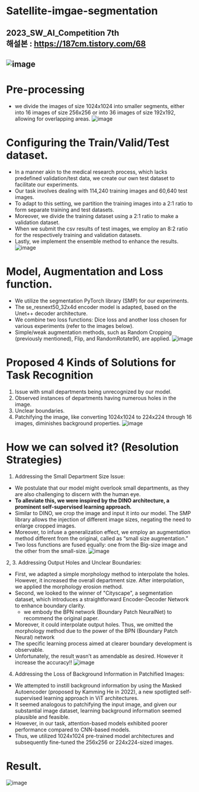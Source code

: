 # Satellite-imgae-segmentation
2023_SW_AI_Competition 7th <br>
해설본 : https://187cm.tistory.com/68 <br>
---
![image](https://github.com/younghoonNa/Satellite-image-segmentation/assets/38518648/654f59ab-547e-4367-9d09-9c75aae7c519)
---

# Pre-processing
- we divide the images of size 1024x1024 into smaller segments, either into 16 images of size 256x256 or into 36 images of size 192x192, allowing for overlapping areas.
![image](https://github.com/younghoonNa/Satellite-image-segmentation/assets/38518648/036efa48-fe3b-44d7-8831-6b8c3776d191)

# Configuring the Train/Valid/Test dataset.
- In a manner akin to the medical research process, which lacks predefined validation/test data, we create our own test dataset to facilitate our experiments.
- Our task involves dealing with 114,240 training images and 60,640 test images.
- To adapt to this setting, we partition the training images into a 2:1 ratio to form separate training and test datasets.
- Moreover, we divide the training dataset using a 2:1 ratio to make a validation dataset.
- When we submit the csv results of test images, we employ an 8:2 ratio for the respectively training and validation datasets.
- Lastly, we implement the ensemble method to enhance the results.
![image](https://github.com/younghoonNa/Satellite-image-segmentation/assets/38518648/de232327-495d-432f-b6cc-c6a24fa4360d)

# Model, Augmentation and Loss function.
- We utilize the segmentation PyTorch library (SMP) for our experiments.
- The se_resnext50_32x4d encoder model is adapted, based on the Unet++ decoder architecture.
- We combine two loss functions: Dice loss and another loss chosen for various experiments (refer to the images below).
- Simple/weak augmentation methods, such as Random Cropping (previously mentioned), Flip, and RandomRotate90, are applied.
![image](https://github.com/younghoonNa/Satellite-image-segmentation/assets/38518648/91f5d0e5-e8ef-4ed5-9137-1c79a81b47f1)

# Proposed 4 Kinds of Solutions for Task Recognition
1. Issue with small departments being unrecognized by our model.
2. Observed instances of departments having numerous holes in the image.
3. Unclear boundaries.
4. Patchifying the image, like converting 1024x1024 to 224x224 through 16 images, diminishes background properties.
![image](https://github.com/younghoonNa/Satellite-image-segmentation/assets/38518648/d4442998-eeb9-4175-a123-d5b42b186dda)

# How we can solved it? (Resolution Strategies)
1. Addressing the Small Department Size Issue:
- We postulate that our model might overlook small departments, as they are also challenging to discern with the human eye.
- **To alleviate this, we were inspired by the DINO architecture, a prominent self-supervised learning approach.**
- Similar to DINO, we crop the image and input it into our model. The SMP library allows the injection of different image sizes, negating the need to enlarge cropped images.
- Moreover, to infuse a generalization effect, we employ an augmentation method different from the original, called as “small size augmentation.”
- Two loss functions are fused equally: one from the Big-size image and the other from the small-size.
![image](https://github.com/younghoonNa/Satellite-image-segmentation/assets/38518648/d78a0e66-93e3-4736-977b-1499b8365542)

2, 3. Addressing Output Holes and Unclear Boundaries:
- First, we adapted a simple morphology method to interpolate the holes. However, it increased the overall department size. After interpolation, we applied the morphology erosion method.
- Second, we looked to the winner of "Cityscape", a segmentation dataset, which introduces a straightforward Encoder-Decoder Network to enhance boundary clarity.
  - we embody the BPN network (Boundary Patch NeuralNet) to recommend the original paper. 
- Moreover, it could interpolate output holes. Thus, we omitted the morphology method due to the power of the BPN (Boundary Patch Neural) network
- The specific learning process aimed at clearer boundary development is observable.
- Unfortunately, the result wasn’t as amendable as desired. However it increase the accuracy!!
![image](https://github.com/younghoonNa/Satellite-image-segmentation/assets/38518648/2e861ddc-0835-442e-9c79-d6b8e28432fa)

4. Addressing the Loss of Background Information in Patchified Images:
- We attempted to instill background information by using the Masked Autoencoder (proposed by Kamming He in 2022), a new spotligted self-supervised learning approach in ViT architectures.
- It seemed analogous to patchifying the input image, and given our substantial image dataset, learning background information seemed plausible and feasible.
- However, in our task, attention-based models exhibited poorer performance compared to CNN-based models.
- Thus, we utilized 1024x1024 pre-trained model architectures and subsequently fine-tuned the 256x256 or 224x224-sized images.

# Result.
![image](https://github.com/younghoonNa/Satellite-image-segmentation/assets/38518648/f6ffc67d-2ee6-4624-9dfc-cb8a58455f1d)
